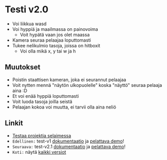 # Testi v2.0
- Voi liikkua wasd
- Voi hyppiä ja maailmassa on painovoima
	- Voit hypätä vaan jos olet maassa
- Kamera seuraa pelaajaa loputtomasti
- Tukee nelikulmio tasoja, joissa on hitboxit
	- Voi olla mikä x, y tai w ja h

## Muutokset
- Poistin staattisen kameran, joka ei seurannut pelaajaa
- Voit nytten mennä "näytön ulkopuolelle" koska "näyttö" seuraa pelaaja aina :D
- Et voi enää hyppiä loputtomasti
- Voit luoda tasoja joilla seistä
- Pelaajan kokoa voi muutta, ei tarvii olla aina neliö

## Linkit

- [Testaa projektia selaimessa](https://kassu11.github.io/platformer/test-v2.0/)
- `Edellinen:` test-v1 [dokumentaatio](https://github.com/kassu11/platformer/tree/main/test-v1#readme) ja [pelattava demo](https://kassu11.github.io/platformer/test-v1/)!
- `Seuraava:` test-v2.1 [dokumentaatio](https://github.com/kassu11/platformer/tree/main/test-v2.1#readme) ja [pelattava demo](https://kassu11.github.io/platformer/test-v2.1/)!
- `Koti:` näytä [kaikki versiot](https://github.com/kassu11/platformer#readme)